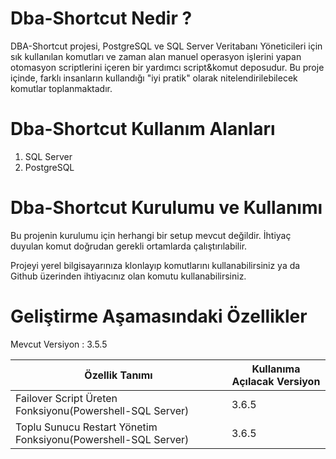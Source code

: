 # Dba-Shortcut Nedir ?

DBA-Shortcut projesi, PostgreSQL ve SQL Server Veritabanı Yöneticileri için sık kullanılan komutları ve zaman alan manuel operasyon işlerini yapan otomasyon scriptlerini içeren bir yardımcı script&komut deposudur. Bu proje içinde, farklı insanların kullandığı "iyi pratik" olarak nitelendirilebilecek komutlar toplanmaktadır. 

# Dba-Shortcut Kullanım Alanları

1. SQL Server
2. PostgreSQL

# Dba-Shortcut Kurulumu ve Kullanımı

Bu projenin kurulumu için herhangi bir setup mevcut değildir. İhtiyaç duyulan komut doğrudan gerekli ortamlarda çalıştırılabilir. 

Projeyi yerel bilgisayarınıza klonlayıp komutlarını kullanabilirsiniz ya da Github üzerinden ihtiyacınız olan komutu kullanabilirsiniz. 

# Geliştirme Aşamasındaki Özellikler

Mevcut Versiyon : 3.5.5

| Özellik Tanımı  | Kullanıma Açılacak Versiyon |
| ------------- | ------------- |
| Failover Script Üreten Fonksiyonu(Powershell-SQL Server)  | 3.6.5  |
| Toplu Sunucu Restart Yönetim Fonksiyonu(Powershell-SQL Server)  | 3.6.5  |